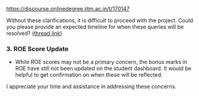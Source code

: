 https://discourse.onlinedegree.iitm.ac.in/t/170147

Without these clarifications, it is difficult to proceed with the project. Could you please provide an expected timeline for when these queries will be resolved? <a href="https://discourse.onlinedegree.iitm.ac.in/t/project-2-tds-solver-discussion-thread/169029/29">(thread link)</a></li>
</ul>
<h3><a class="anchor" href="#p-607378-h-3-roe-score-update-3" name="p-607378-h-3-roe-score-update-3"></a>3. ROE Score Update</h3>
<ul>
<li>While ROE scores may not be a primary concern, the bonus marks in ROE have still not been updated on the student dashboard. It would be helpful to get confirmation on when these will be reflected.</li>
</ul>
<p>I appreciate your time and assistance in addressing these concerns.